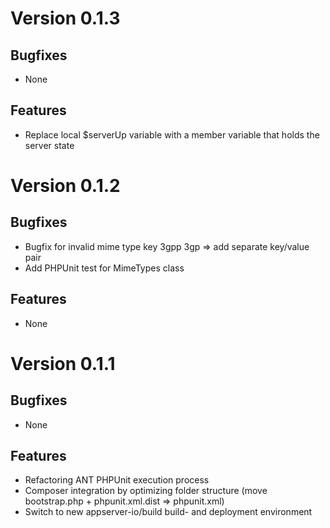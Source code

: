 # Version 0.1.3

## Bugfixes

* None

## Features

* Replace local $serverUp variable with a member variable that holds the server state

# Version 0.1.2

## Bugfixes

* Bugfix for invalid mime type key 3gpp 3gp => add separate key/value pair
* Add PHPUnit test for MimeTypes class

## Features

* None

# Version 0.1.1

## Bugfixes

* None

## Features

* Refactoring ANT PHPUnit execution process
* Composer integration by optimizing folder structure (move bootstrap.php + phpunit.xml.dist => phpunit.xml)
* Switch to new appserver-io/build build- and deployment environment